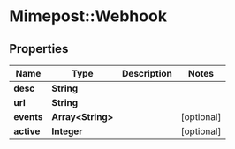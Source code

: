# Mimepost::Webhook

## Properties
Name | Type | Description | Notes
------------ | ------------- | ------------- | -------------
**desc** | **String** |  | 
**url** | **String** |  | 
**events** | **Array&lt;String&gt;** |  | [optional] 
**active** | **Integer** |  | [optional] 


